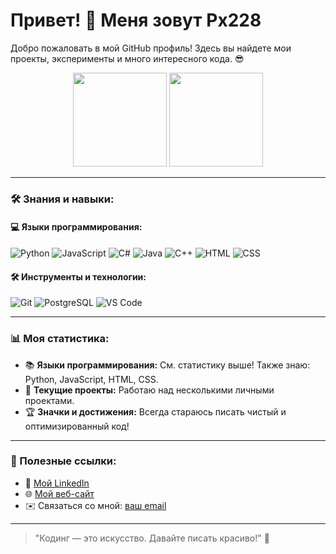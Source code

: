 # Привет! 👋 Меня зовут Px228

Добро пожаловать в мой GitHub профиль! Здесь вы найдете мои проекты, эксперименты и много интересного кода. 😎

<p align='center'>
   <a href="https://github-readme-stats.vercel.app/api?username=Px228-Da-Da&show_icons=true&count_private=true&theme=radical">
       <img height=150 src="https://github-readme-stats.vercel.app/api?username=Px228-Da-Da&show_icons=true&count_private=true&theme=radical"/></a>
   <a href="https://github.com/Px228-Da-Da/github-readme-stats">
       <img height=150 src="https://github-readme-stats.vercel.app/api/top-langs/?username=Px228-Da-Da&layout=compact&langs_count=6&theme=radical"/></a>
</p>

---

### 🛠️ Знания и навыки:
#### 💻 Языки программирования:
<p>
   <img src="https://img.shields.io/badge/Python-3776AB?style=for-the-badge&logo=python&logoColor=white" alt="Python"/>
   <img src="https://img.shields.io/badge/JavaScript-F7DF1E?style=for-the-badge&logo=javascript&logoColor=black" alt="JavaScript"/>
   <img src="https://img.shields.io/badge/C%23-239120?style=for-the-badge&logo=c-sharp&logoColor=white" alt="C#"/>
   <img src="https://img.shields.io/badge/Java-007396?style=for-the-badge&logo=java&logoColor=white" alt="Java"/>
   <img src="https://img.shields.io/badge/C++-00599C?style=for-the-badge&logo=c%2B%2B&logoColor=white" alt="C++"/>
   <img src="https://img.shields.io/badge/HTML-E34F26?style=for-the-badge&logo=html5&logoColor=white" alt="HTML"/>
   <img src="https://img.shields.io/badge/CSS-1572B6?style=for-the-badge&logo=css3&logoColor=white" alt="CSS"/>
</p>

#### 🛠️ Инструменты и технологии:
<p>
   <img src="https://img.shields.io/badge/Git-F05032?style=for-the-badge&logo=git&logoColor=white" alt="Git"/>
<!--    <img src="https://img.shields.io/badge/Docker-2496ED?style=for-the-badge&logo=docker&logoColor=white" alt="Docker"/> -->
<!--    <img src="https://img.shields.io/badge/Linux-FCC624?style=for-the-badge&logo=linux&logoColor=black" alt="Linux"/> -->
   <img src="https://img.shields.io/badge/PostgreSQL-336791?style=for-the-badge&logo=postgresql&logoColor=white" alt="PostgreSQL"/>
   <img src="https://img.shields.io/badge/VS%20Code-007ACC?style=for-the-badge&logo=visual-studio-code&logoColor=white" alt="VS Code"/>
</p>

---

### 📊 Моя статистика:
- 📚 **Языки программирования:** См. статистику выше! Также знаю: Python, JavaScript, HTML, CSS.
- 🔧 **Текущие проекты:** Работаю над несколькими личными проектами.
- 🏆 **Значки и достижения:** Всегда стараюсь писать чистый и оптимизированный код!

---

### 🔗 Полезные ссылки:
- 💼 [Мой LinkedIn](https://linkedin.com/in/ваше-имя)
- 🌐 [Мой веб-сайт](https://ваш-сайт)
- ✉️ Связаться со мной: [ваш email](mailto:ваш-email)

---

> "Кодинг — это искусство. Давайте писать красиво!" 🎨
